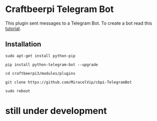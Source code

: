 # Craftbeerpi Telegram Bot
This plugin sent messages to a Telegram Bot. To create a bot read this [tutorial](https://www.sohamkamani.com/blog/2016/09/21/making-a-telegram-bot/).


## Installation

    sudo apt-get install python-pip 
```
pip install python-telegram-bot --upgrade
```
```
cd craftbeerpi3/modules/plugins
```
```
git clone https://github.com/MiracelVip/cbpi-TelegramBot
```

    sudo reboot

# still under development
